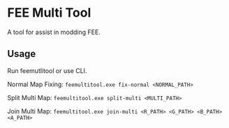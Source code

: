 # FEE Multi Tool
A tool for assist in modding FEE.

## Usage
Run feemutlitool or use CLI.

Normal Map Fixing: `feemultitool.exe fix-normal <NORMAL_PATH>`

Split Multi Map: `feemultitool.exe split-multi <MULTI_PATH>`

Join Multi Map: `feemultitool.exe join-multi <R_PATH> <G_PATH> <B_PATH> <A_PATH>`
